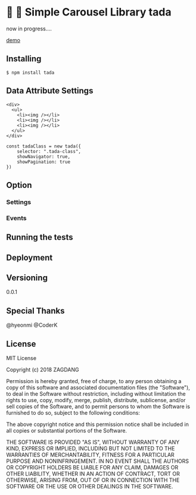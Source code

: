 # :tada: :carousel_horse:  Simple Carousel Library tada

now in progress....

[demo](https://se-jr.github.io/tada.js/)


## Installing
```
$ npm install tada
```

## Data Attribute Settings

```
<div>
  <ul>
    <li><img /></li>
    <li><img /></li>
    <li><img /></li>
  </ul>
</div>
```

```
const tadaClass = new tada({
    selector: ".tada-class",
    showNavigator: true,
    showPagination: true
})
```

## Option

### Settings

### Events


## Running the tests

## Deployment


## Versioning
0.0.1

## Special Thanks
@hyeonmi @CoderK

## License
MIT License

Copyright (c) 2018 ZAGDANG

Permission is hereby granted, free of charge, to any person obtaining a copy
of this software and associated documentation files (the "Software"), to deal
in the Software without restriction, including without limitation the rights
to use, copy, modify, merge, publish, distribute, sublicense, and/or sell
copies of the Software, and to permit persons to whom the Software is
furnished to do so, subject to the following conditions:

The above copyright notice and this permission notice shall be included in all
copies or substantial portions of the Software.

THE SOFTWARE IS PROVIDED "AS IS", WITHOUT WARRANTY OF ANY KIND, EXPRESS OR
IMPLIED, INCLUDING BUT NOT LIMITED TO THE WARRANTIES OF MERCHANTABILITY,
FITNESS FOR A PARTICULAR PURPOSE AND NONINFRINGEMENT. IN NO EVENT SHALL THE
AUTHORS OR COPYRIGHT HOLDERS BE LIABLE FOR ANY CLAIM, DAMAGES OR OTHER
LIABILITY, WHETHER IN AN ACTION OF CONTRACT, TORT OR OTHERWISE, ARISING FROM,
OUT OF OR IN CONNECTION WITH THE SOFTWARE OR THE USE OR OTHER DEALINGS IN THE
SOFTWARE.

